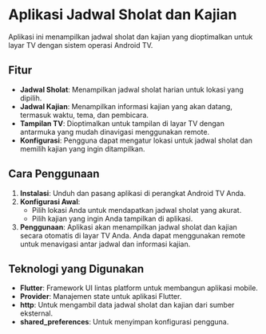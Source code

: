# Aplikasi Jadwal Sholat dan Kajian

Aplikasi ini menampilkan jadwal sholat dan kajian yang dioptimalkan untuk layar TV dengan sistem operasi Android TV.

## Fitur

*   **Jadwal Sholat**: Menampilkan jadwal sholat harian untuk lokasi yang dipilih.
*   **Jadwal Kajian**: Menampilkan informasi kajian yang akan datang, termasuk waktu, tema, dan pembicara.
*   **Tampilan TV**: Dioptimalkan untuk tampilan di layar TV dengan antarmuka yang mudah dinavigasi menggunakan remote.
*   **Konfigurasi**: Pengguna dapat mengatur lokasi untuk jadwal sholat dan memilih kajian yang ingin ditampilkan.

## Cara Penggunaan

1.  **Instalasi**: Unduh dan pasang aplikasi di perangkat Android TV Anda.
2.  **Konfigurasi Awal**:
    *   Pilih lokasi Anda untuk mendapatkan jadwal sholat yang akurat.
    *   Pilih kajian yang ingin Anda tampilkan di aplikasi.
3.  **Penggunaan**: Aplikasi akan menampilkan jadwal sholat dan kajian secara otomatis di layar TV Anda. Anda dapat menggunakan remote untuk menavigasi antar jadwal dan informasi kajian.

## Teknologi yang Digunakan

*   **Flutter**: Framework UI lintas platform untuk membangun aplikasi mobile.
*   **Provider**: Manajemen state untuk aplikasi Flutter.
*   **http**: Untuk mengambil data jadwal sholat dan kajian dari sumber eksternal.
*   **shared\_preferences**: Untuk menyimpan konfigurasi pengguna.
